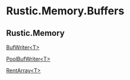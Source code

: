 # Rustic.Memory.Buffers

## Rustic.Memory

[BufWriter&lt;T&gt;](./rustic.memory.bufwriter-1.md)

[PoolBufWriter&lt;T&gt;](./rustic.memory.poolbufwriter-1.md)

[RentArray&lt;T&gt;](./rustic.memory.rentarray-1.md)
